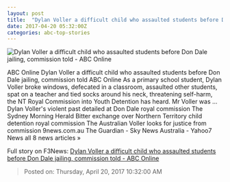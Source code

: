 ```yaml
---
layout: post
title:  "Dylan Voller a difficult child who assaulted students before Don Dale jailing, commission told - ABC Online"
date: 2017-04-20 05:32:00Z
categories: abc-top-stories
---
```


![Dylan Voller a difficult child who assaulted students before Don Dale jailing, commission told - ABC Online](http://www.abc.net.au/news/image/7659422-1x1-700x700.jpg)

ABC Online Dylan Voller a difficult child who assaulted students before Don Dale jailing, commission told ABC Online As a primary school student, Dylan Voller broke windows, defecated in a classroom, assaulted other students, spat on a teacher and tied socks around his neck, threatening self-harm, the NT Royal Commission into Youth Detention has heard. Mr Voller was ... Dylan Voller's violent past detailed at Don Dale royal commission The Sydney Morning Herald Bitter exchange over Northern Territory child detention royal commission The Australian Voller looks for justice from commission 9news.com.au The Guardian - Sky News Australia - Yahoo7 News all 8 news articles »


Full story on F3News: [Dylan Voller a difficult child who assaulted students before Don Dale jailing, commission told - ABC Online](http://www.f3nws.com/n/smfRM)

> Posted on: Thursday, April 20, 2017 10:32:00 AM
